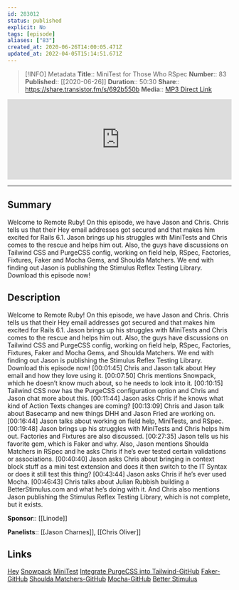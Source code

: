 ```yaml
---
id: 283012
status: published
explicit: No
tags: [episode]
aliases: ["83"]
created_at: 2020-06-26T14:00:05.471Z
updated_at: 2022-04-05T15:14:51.671Z
---
```


> [!INFO] Metadata
> **Title**:: MiniTest for Those Who RSpec
> **Number**:: 83
> **Published**:: [[2020-06-26]]
> **Duration**:: 50:30
> **Share**:: <https://share.transistor.fm/s/692b550b>
> **Media**:: [MP3 Direct Link](https://dts.podtrac.com/redirect.mp3/media.transistor.fm/692b550b/b82b069b.mp3)

<iframe width="100%" height="180" frameborder="no" scrolling="no" seamless src="https://share.transistor.fm/e/692b550b/dark"></iframe>

---

## Summary

Welcome to Remote Ruby! On this episode, we have Jason and Chris. Chris tells us that their Hey email addresses got secured and that makes him excited for Rails 6.1. Jason brings up his struggles with MiniTests and Chris comes to the rescue and helps him out. Also, the guys have discussions on Tailwind CSS and PurgeCSS config, working on field help, RSpec, Factories, Fixtures, Faker and Mocha Gems, and Shoulda Matchers. We end with finding out Jason is publishing the Stimulus Reflex Testing Library. Download this episode now!

## Description

Welcome to Remote Ruby! On this episode, we have Jason and Chris. Chris tells us that their Hey email addresses got secured and that makes him excited for Rails 6.1. Jason brings up his struggles with MiniTests and Chris comes to the rescue and helps him out. Also, the guys have discussions on Tailwind CSS and PurgeCSS config, working on field help, RSpec, Factories, Fixtures, Faker and Mocha Gems, and Shoulda Matchers. We end with finding out Jason is publishing the Stimulus Reflex Testing Library. Download this episode now!
[00:01:45] Chris and Jason talk about Hey email and how they love using it.
[00:07:50] Chris mentions Snowpack, which he doesn’t know much about, so he needs to look into it.
[00:10:15] Tailwind CSS now has the PurgeCSS configuration option and Chris and Jason chat more about this.
[00:11:44] Jason asks Chris if he knows what kind of Action Texts changes are coming?
[00:13:09] Chris and Jason talk about Basecamp and new things DHH and Jason Fried are working on.
[00:16:44] Jason talks about working on field help, MiniTests, and RSpec.
[00:19:48] Jason brings up his struggles with MiniTests and Chris helps him out. Factories and Fixtures are also discussed.
[00:27:35] Jason tells us his favorite gem, which is Faker and why. Also, Jason mentions Shoulda Matchers in RSpec and he asks Chris if he’s ever tested certain validations or associations.
[00:40:40] Jason asks Chris about bringing in context block stuff as a mini test extension and does it then switch to the IT Syntax or does it still test this thing?
[00:43:44] Jason asks Chris if he’s ever used Mocha.
[00:46:43] Chris talks about Julian Rubbish building a BetterStimulus.com and what he’s doing with it. And Chris also mentions Jason publishing the Stimulus Reflex Testing Library, which is not complete, but it exists.

**Sponsor**:: [[Linode]]

**Panelists**:: [[Jason Charnes]], [[Chris Oliver]]

## Links

[Hey](https://hey.com/)
[Snowpack](https://www.snowpack.dev/)
[MiniTest](https://github.com/seattlerb/minitest)
[Integrate PurgeCSS into Tailwind-GitHub](https://github.com/tailwindcss/tailwindcss/pull/1639)
[Faker-GitHub](https://github.com/faker-ruby/faker)
[Shoulda Matchers-GitHub](https://github.com/thoughtbot/shoulda-matchers)
[Mocha-GitHub](https://github.com/freerange/mocha)
[Better Stimulus](https://github.com/julianrubisch/better-stimulus)
